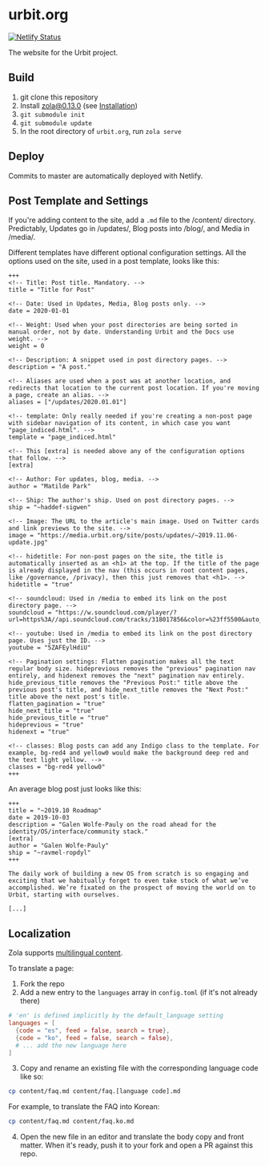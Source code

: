 # urbit.org

[![Netlify Status](https://api.netlify.com/api/v1/badges/71f99a93-7b2e-4e10-b74d-7cbbb2e6dacd/deploy-status)](https://app.netlify.com/sites/urbit-org/deploys)

The website for the Urbit project.

## Build

1. git clone this repository
2. Install [zola@0.13.0](https://github.com/getzola/zola/releases/tag/v0.13.0) (see [Installation](https://www.getzola.org/documentation/getting-started/installation/))
3. `git submodule init`
4. `git submodule update`
5. In the root directory of `urbit.org`, run `zola serve`

## Deploy

Commits to master are automatically deployed with Netlify.

## Post Template and Settings

If you're adding content to the site, add a `.md` file to the /content/ directory. Predictably, Updates go in /updates/, Blog posts into /blog/, and Media in /media/.

Different templates have different optional configuration settings. All the options used on the site, used in a post template, looks like this:

```
+++
<!-- Title: Post title. Mandatory. -->
title = "Title for Post"

<!-- Date: Used in Updates, Media, Blog posts only. -->
date = 2020-01-01

<!-- Weight: Used when your post directories are being sorted in manual order, not by date. Understanding Urbit and the Docs use weight. -->
weight = 0

<!-- Description: A snippet used in post directory pages. -->
description = "A post."

<!-- Aliases are used when a post was at another location, and redirects that location to the current post location. If you're moving a page, create an alias. -->
aliases = ["/updates/2020.01.01"]

<!-- template: Only really needed if you're creating a non-post page with sidebar navigation of its content, in which case you want "page_indiced.html". -->
template = "page_indiced.html"

<!-- This [extra] is needed above any of the configuration options that follow. -->
[extra]

<!-- Author: For updates, blog, media. -->
author = "Matilde Park"

<!-- Ship: The author's ship. Used on post directory pages. -->
ship = "~haddef-sigwen"

<!-- Image: The URL to the article's main image. Used on Twitter cards and link previews to the site. -->
image = "https://media.urbit.org/site/posts/updates/~2019.11.06-update.jpg"

<!-- hidetitle: For non-post pages on the site, the title is automatically inserted as an <h1> at the top. If the title of the page is already displayed in the nav (this occurs in root content pages, like /governance, /privacy), then this just removes that <h1>. -->
hidetitle = "true"

<!-- soundcloud: Used in /media to embed its link on the post directory page. -->
soundcloud = "https://w.soundcloud.com/player/?url=https%3A//api.soundcloud.com/tracks/318017856&color=%23ff5500&auto_play=false&hide_related=false&show_comments=true&show_user=true&show_reposts=false&show_teaser=true&visual=true"

<!-- youtube: Used in /media to embed its link on the post directory page. Uses just the ID. -->
youtube = "5ZAFEylHdiU"

<!-- Pagination settings: Flatten pagination makes all the text regular body size. hideprevious removes the "previous" pagination nav entirely, and hidenext removes the "next" pagination nav entirely. hide_previous_title removes the "Previous Post:" title above the previous post's title, and hide_next_title removes the "Next Post:" title above the next post's title.
flatten_pagination = "true"
hide_next_title = "true"
hide_previous_title = "true"
hideprevious = "true"
hidenext = "true"

<!-- classes: Blog posts can add any Indigo class to the template. For example, bg-red4 and yellow0 would make the background deep red and the text light yellow. -->
classes = "bg-red4 yellow0"
+++
```

An average blog post just looks like this:

```
+++
title = "~2019.10 Roadmap"
date = 2019-10-03
description = "Galen Wolfe-Pauly on the road ahead for the identity/OS/interface/community stack."
[extra]
author = "Galen Wolfe-Pauly"
ship = "~ravmel-ropdyl"
+++

The daily work of building a new OS from scratch is so engaging and exciting that we habitually forget to even take stock of what we’ve accomplished. We’re fixated on the prospect of moving the world on to Urbit, starting with ourselves.

[...]
```

## Localization

Zola supports [multilingual content](https://www.getzola.org/documentation/content/multilingual/).

To translate a page:

1. Fork the repo
2. Add a new entry to the `languages` array in `config.toml` (if it's not already there)
```toml
# 'en' is defined implicitly by the default_language setting
languages = [
  {code = "es", feed = false, search = true},
  {code = "ko", feed = false, search = false},
  # ... add the new language here
]
```
3. Copy and rename an existing file with the corresponding language code like so:
```sh
cp content/faq.md content/faq.[language code].md
```
For example, to translate the FAQ into Korean:
```sh
cp content/faq.md content/faq.ko.md
```
4. Open the new file in an editor and translate the body copy and front matter. When it's ready, push it to your fork and open a PR against this repo.

